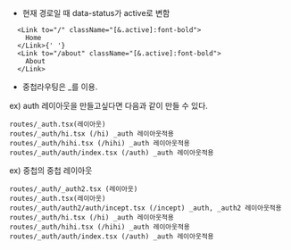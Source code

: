- 현재 경로일 때 data-status가 active로 변함

```
  <Link to="/" className="[&.active]:font-bold">
    Home
  </Link>{' '}
  <Link to="/about" className="[&.active]:font-bold">
    About
  </Link>
```

- 중첩라우팅은 \_를 이용.

ex) auth 레이아웃을 만들고싶다면 다음과 같이 만들 수 있다.

```
routes/_auth.tsx(레이아웃)
routes/_auth/hi.tsx (/hi) _auth 레이아웃적용
routes/_auth/hihi.tsx (/hihi) _auth 레이아웃적용
routes/_auth/auth/index.tsx (/auth) _auth 레이아웃적용
```

ex) 중첩의 중첩 레이아웃

```
routes/_auth/_auth2.tsx (레이아웃)
routes/_auth.tsx(레이아웃)
routes/_auth/auth2/auth/incept.tsx (/incept) _auth, _auth2 레이아웃적용
routes/_auth/hi.tsx (/hi) _auth 레이아웃적용
routes/_auth/hihi.tsx (/hihi) _auth 레이아웃적용
routes/_auth/auth/index.tsx (/auth) _auth 레이아웃적용
```
